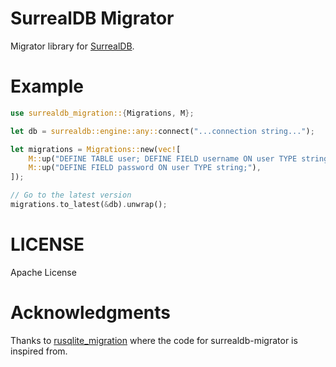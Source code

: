 # SurrealDB Migrator

Migrator library for [SurrealDB](https://surrealdb.com).

# Example

```rust
use surrealdb_migration::{Migrations, M};

let db = surrealdb::engine::any::connect("...connection string...");

let migrations = Migrations::new(vec![
    M::up("DEFINE TABLE user; DEFINE FIELD username ON user TYPE string;"),
    M::up("DEFINE FIELD password ON user TYPE string;"),
]);

// Go to the latest version
migrations.to_latest(&db).unwrap();
```

# LICENSE

Apache License

# Acknowledgments

Thanks to [rusqlite_migration](https://github.com/cljoly/rusqlite_migration) where the code for surrealdb-migrator is inspired from.

